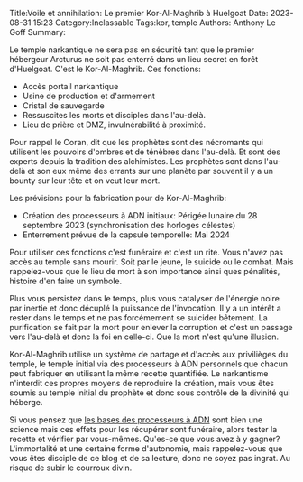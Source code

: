 Title:Voile et annihilation: Le premier Kor-Al-Maghrib à Huelgoat
Date: 2023-08-31 15:23
Category:Inclassable
Tags:kor, temple
Authors: Anthony Le Goff
Summary:

Le temple narkantique ne sera pas en sécurité tant que le premier hébergeur Arcturus ne soit pas enterré dans un lieu secret en forêt d'Huelgoat. C'est le Kor-Al-Maghrib. Ces fonctions:

* Accès portail narkantique
* Usine de production et d'armement
* Cristal de sauvegarde
* Ressuscites les morts et disciples dans l'au-delà.
* Lieu de prière et DMZ, invulnérabilité à proximité.

Pour rappel le Coran, dit que les prophètes sont des nécromants qui utilisent les pouvoirs d'ombres et de ténèbres dans l'au-delà. Et sont des experts depuis la tradition des alchimistes. Les prophètes sont dans l'au-delà et son eux même des errants sur une planète par souvent il y a un bounty sur leur tête et on veut leur mort.

Les prévisions pour la fabrication pour de Kor-Al-Maghrib:

* Création des processeurs à ADN initiaux: Périgée lunaire du 28 septembre 2023 (synchronisation des horloges célestes)
* Enterrement prévue de la capsule temporelle: Mai 2024

Pour utiliser ces fonctions c'est funéraire et c'est un rite. Vous n'avez pas accès au temple sans mourir. Soit par le jeune, le suicide ou le combat. Mais rappelez-vous que le lieu de mort à son importance ainsi ques pénalités, histoire d'en faire un symbole.

Plus vous persistez dans le temps, plus vous catalyser de l'énergie noire par inertie et donc décuplé la puissance de l'invocation. Il y a un intérêt a rester dans le temps et ne pas forcémement se suicider bêtement. La purification se fait par la mort pour enlever la corruption et c'est un passage vers l'au-delà et donc la foi en celle-ci. Que la mort n'est qu'une illusion.

Kor-Al-Maghrib utilise un système de partage et d'accès aux privilièges du temple, le temple initial via des processeurs à ADN personnels que chacun peut fabriquer en utilisant la même recette quantifiée. Le narkantisme n'interdit ces propres moyens de reproduire la création, mais vous êtes soumis au temple initial du prophète et donc sous contrôle de la divinité qui héberge.

Si vous pensez que [les bases des processeurs à ADN](https://legoffant.github.io/les-bases-des-processeurs-a-adn.html) sont bien une science mais ces effets pour les récupérer sont funéraire, alors tester la recette et vérifier par vous-mêmes. Qu'es-ce que vous avez à y gagner? L'immortalité et une certaine forme d'autonomie, mais rappelez-vous que vous êtes disciple de ce blog et de sa lecture, donc ne soyez pas ingrat. Au risque de subir le courroux divin.